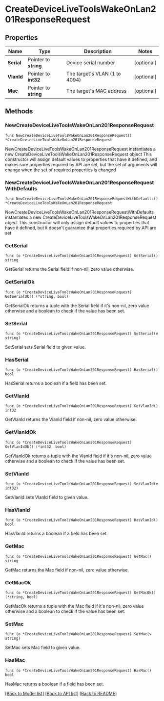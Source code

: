 # CreateDeviceLiveToolsWakeOnLan201ResponseRequest

## Properties

Name | Type | Description | Notes
------------ | ------------- | ------------- | -------------
**Serial** | Pointer to **string** | Device serial number | [optional] 
**VlanId** | Pointer to **int32** | The target&#39;s VLAN (1 to 4094) | [optional] 
**Mac** | Pointer to **string** | The target&#39;s MAC address | [optional] 

## Methods

### NewCreateDeviceLiveToolsWakeOnLan201ResponseRequest

`func NewCreateDeviceLiveToolsWakeOnLan201ResponseRequest() *CreateDeviceLiveToolsWakeOnLan201ResponseRequest`

NewCreateDeviceLiveToolsWakeOnLan201ResponseRequest instantiates a new CreateDeviceLiveToolsWakeOnLan201ResponseRequest object
This constructor will assign default values to properties that have it defined,
and makes sure properties required by API are set, but the set of arguments
will change when the set of required properties is changed

### NewCreateDeviceLiveToolsWakeOnLan201ResponseRequestWithDefaults

`func NewCreateDeviceLiveToolsWakeOnLan201ResponseRequestWithDefaults() *CreateDeviceLiveToolsWakeOnLan201ResponseRequest`

NewCreateDeviceLiveToolsWakeOnLan201ResponseRequestWithDefaults instantiates a new CreateDeviceLiveToolsWakeOnLan201ResponseRequest object
This constructor will only assign default values to properties that have it defined,
but it doesn't guarantee that properties required by API are set

### GetSerial

`func (o *CreateDeviceLiveToolsWakeOnLan201ResponseRequest) GetSerial() string`

GetSerial returns the Serial field if non-nil, zero value otherwise.

### GetSerialOk

`func (o *CreateDeviceLiveToolsWakeOnLan201ResponseRequest) GetSerialOk() (*string, bool)`

GetSerialOk returns a tuple with the Serial field if it's non-nil, zero value otherwise
and a boolean to check if the value has been set.

### SetSerial

`func (o *CreateDeviceLiveToolsWakeOnLan201ResponseRequest) SetSerial(v string)`

SetSerial sets Serial field to given value.

### HasSerial

`func (o *CreateDeviceLiveToolsWakeOnLan201ResponseRequest) HasSerial() bool`

HasSerial returns a boolean if a field has been set.

### GetVlanId

`func (o *CreateDeviceLiveToolsWakeOnLan201ResponseRequest) GetVlanId() int32`

GetVlanId returns the VlanId field if non-nil, zero value otherwise.

### GetVlanIdOk

`func (o *CreateDeviceLiveToolsWakeOnLan201ResponseRequest) GetVlanIdOk() (*int32, bool)`

GetVlanIdOk returns a tuple with the VlanId field if it's non-nil, zero value otherwise
and a boolean to check if the value has been set.

### SetVlanId

`func (o *CreateDeviceLiveToolsWakeOnLan201ResponseRequest) SetVlanId(v int32)`

SetVlanId sets VlanId field to given value.

### HasVlanId

`func (o *CreateDeviceLiveToolsWakeOnLan201ResponseRequest) HasVlanId() bool`

HasVlanId returns a boolean if a field has been set.

### GetMac

`func (o *CreateDeviceLiveToolsWakeOnLan201ResponseRequest) GetMac() string`

GetMac returns the Mac field if non-nil, zero value otherwise.

### GetMacOk

`func (o *CreateDeviceLiveToolsWakeOnLan201ResponseRequest) GetMacOk() (*string, bool)`

GetMacOk returns a tuple with the Mac field if it's non-nil, zero value otherwise
and a boolean to check if the value has been set.

### SetMac

`func (o *CreateDeviceLiveToolsWakeOnLan201ResponseRequest) SetMac(v string)`

SetMac sets Mac field to given value.

### HasMac

`func (o *CreateDeviceLiveToolsWakeOnLan201ResponseRequest) HasMac() bool`

HasMac returns a boolean if a field has been set.


[[Back to Model list]](../README.md#documentation-for-models) [[Back to API list]](../README.md#documentation-for-api-endpoints) [[Back to README]](../README.md)


